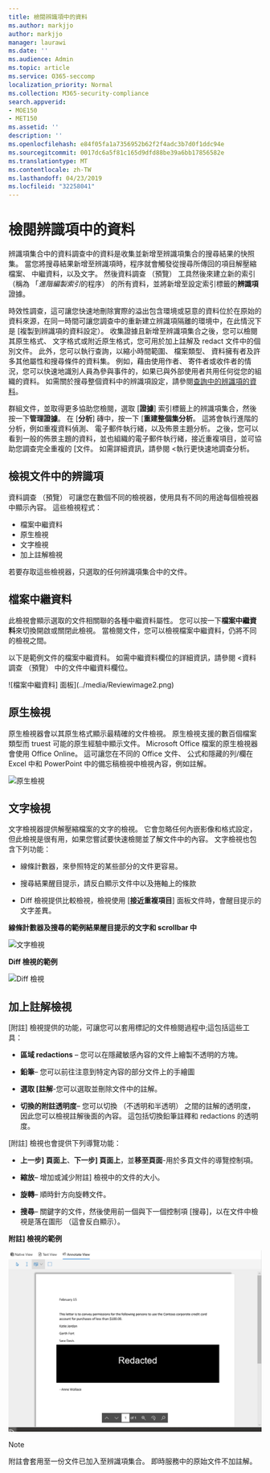 ```yaml
---
title: 檢閱辨識項中的資料
ms.author: markjjo
author: markjjo
manager: laurawi
ms.date: ''
ms.audience: Admin
ms.topic: article
ms.service: O365-seccomp
localization_priority: Normal
ms.collection: M365-security-compliance
search.appverid:
- MOE150
- MET150
ms.assetid: ''
description: ''
ms.openlocfilehash: e84f05fa1a7356952b62f2f4adc3b7d0f1ddc94e
ms.sourcegitcommit: 0017dc6a5f81c165d9dfd88be39a6bb17856582e
ms.translationtype: MT
ms.contentlocale: zh-TW
ms.lasthandoff: 04/23/2019
ms.locfileid: "32258041"
---
```

# <a name="review-the-data-in-evidence"></a>檢閱辨識項中的資料

辨識項集合中的資料調查中的資料是收集並新增至辨識項集合的搜尋結果的快照集。 當您將搜尋結果新增至辨識項時，程序就會觸發從搜尋所傳回的項目解壓縮檔案、 中繼資料，以及文字。 然後資料調查 （預覽） 工具然後來建立新的索引 （稱為 「*進階編製索引*的程序） 的所有資料，並將新增至設定索引標籤的**辨識項**證據。 

時效性調查，這可讓您快速地刪除實際的溢出包含環境或惡意的資料位於在原始的資料來源，在同一時間可讓您調查中的重新建立辨識項隔離的環境中，在此情況下是 [複製到辨識項的資料設定）。 收集證據且新增至辨識項集合之後，您可以檢閱其原生格式、 文字格式或附近原生格式，您可用於加上註解及 redact 文件中的個別文件。 此外，您可以執行查詢，以縮小時間範圍、 檔案類型、 資料擁有者及許多其他屬性和搜尋條件的資料集。 例如，藉由使用作者、 寄件者或收件者的情況，您可以快速地識別人員為參與事件的，如果已與外部使用者共用任何從您的組織的資料。 如需關於搜尋整個資料中的辨識項設定，請參閱[查詢中的辨識項的資料](evidence-query.md)。

群組文件，並取得更多協助您檢閱，選取 [**證據**] 索引標籤上的辨識項集合，然後按一下**管理證據**。 在 [**分析**] 磚中，按一下 [**重建整個集分析**。 這將會執行進階的分析，例如重複資料偵測、 電子郵件執行緒，以及佈景主題分析。 之後，您可以看到一般的佈景主題的資料，並也組織的電子郵件執行緒，接近重複項目，並可協助您調查完全重複的 [文件。 如需詳細資訊，請參閱 <<c0>執行更快速地調查分析。

## <a name="view-documents-in-evidence"></a>檢視文件中的辨識項

資料調查 （預覽） 可讓您在數個不同的檢視器，使用具有不同的用途每個檢視器中顯示內容。 這些檢視程式：

- 檔案中繼資料
- 原生檢視
- 文字檢視
- 加上註解檢視

若要存取這些檢視器，只選取的任何辨識項集合中的文件。

## <a name="file-metadata"></a>檔案中繼資料

此檢視會顯示選取的文件相關聯的各種中繼資料屬性。 您可以按一下**檔案中繼資料**來切換開啟或關閉此檢視。 當檢閱文件，您可以檢視檔案中繼資料，仍將不同的檢視之間。

以下是範例文件的檔案中繼資料。 如需中繼資料欄位的詳細資訊，請參閱 <<c0>資料調查 （預覽） 中的文件中繼資料欄位。

![檔案中繼資料] 面板](../media/Reviewimage2.png)

## <a name="native-view"></a>原生檢視

原生檢視器會以其原生格式顯示最精確的文件檢視。 原生檢視支援的數百個檔案類型而 truest 可能的原生經驗中顯示文件。 Microsoft Office 檔案的原生檢視器會使用 Office Online。 這可讓您在不同的 Office 文件、 公式和隱藏的列/欄在 Excel 中和 PowerPoint 中的備忘稿檢視中檢視內容，例如註解。

![原生檢視
](../media/Reviewimage3.png)

## <a name="text-view"></a>文字檢視

文字檢視器提供解壓縮檔案的文字的檢視。 它會忽略任何內嵌影像和格式設定，但此檢視是很有用，如果您嘗試要快速檢閱並了解文件中的內容。 文字檢視也包含下列功能：

  - 線條計數器，來參照特定的某些部分的文件更容易。

  - 搜尋結果醒目提示，請反白顯示文件中以及捲軸上的條款

  - Diff 檢視提供比較檢視，檢視使用 [**接近重複項目**] 面板文件時，會醒目提示的文字差異。

**線條計數器及搜尋的範例結果醒目提示的文字和 scrollbar 中**

![文字檢視
](../media/Reviewimage4.png)

**Diff 檢視的範例**

![Diff 檢視
](../media/Reviewimage5.png)

## <a name="annotate-view"></a>加上註解檢視

[附註] 檢視提供的功能，可讓您可以套用標記的文件檢閱過程中;這包括這些工具：

  - **區域 redactions** – 您可以在隱藏敏感內容的文件上繪製不透明的方塊。

  - **鉛筆**– 您可以前往注意到特定內容的部分文件上的手繪圖

  - **選取 [註解**-您可以選取並刪除文件中的註解。

  - **切換的附註透明度**– 您可以切換 （不透明和半透明） 之間的註解的透明度，因此您可以檢視註解後面的內容。 這包括切換鉛筆註釋和 redactions 的透明度。

[附註] 檢視也會提供下列導覽功能：

  - **上一步] 頁面上**、**下一步] 頁面上**，並**移至頁面**-用於多頁文件的導覽控制項。

  - **縮放**– 增加或減少附註] 檢視中的文件的大小。

  - **旋轉**– 順時針方向旋轉文件。

  - **搜尋**– 關鍵字的文件，然後使用前一個與下一個控制項 [搜尋]，以在文件中檢視是落在圖形 （這會反白顯示）。

**附註] 檢視的範例**

![加上註解檢視](../media/Reviewimage1.png)

> [!NOTE]
> 附註會套用至一份文件已加入至辨識項集合。 即時服務中的原始文件不加註解。
